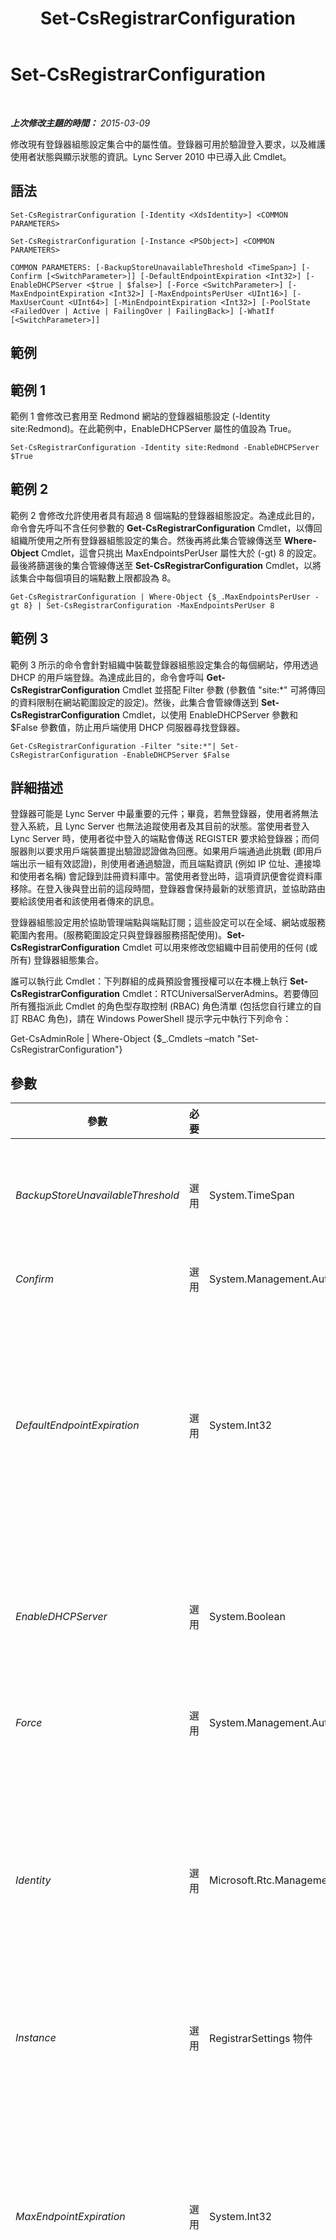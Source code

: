 ﻿---
title: Set-CsRegistrarConfiguration
TOCTitle: Set-CsRegistrarConfiguration
ms:assetid: 9616b967-09dd-470d-8d0a-acce1ff4fbf9
ms:mtpsurl: https://technet.microsoft.com/zh-tw/library/Gg398764(v=OCS.15)
ms:contentKeyID: 49291736
ms.date: 08/10/2015
mtps_version: v=OCS.15
ms.translationtype: HT
---

# Set-CsRegistrarConfiguration

 

_**上次修改主題的時間：** 2015-03-09_

修改現有登錄器組態設定集合中的屬性值。登錄器可用於驗證登入要求，以及維護使用者狀態與顯示狀態的資訊。Lync Server 2010 中已導入此 Cmdlet。

## 語法

    Set-CsRegistrarConfiguration [-Identity <XdsIdentity>] <COMMON PARAMETERS>

    Set-CsRegistrarConfiguration [-Instance <PSObject>] <COMMON PARAMETERS>

    COMMON PARAMETERS: [-BackupStoreUnavailableThreshold <TimeSpan>] [-Confirm [<SwitchParameter>]] [-DefaultEndpointExpiration <Int32>] [-EnableDHCPServer <$true | $false>] [-Force <SwitchParameter>] [-MaxEndpointExpiration <Int32>] [-MaxEndpointsPerUser <UInt16>] [-MaxUserCount <UInt64>] [-MinEndpointExpiration <Int32>] [-PoolState <FailedOver | Active | FailingOver | FailingBack>] [-WhatIf [<SwitchParameter>]]

## 範例

## 範例 1

範例 1 會修改已套用至 Redmond 網站的登錄器組態設定 (-Identity site:Redmond)。在此範例中，EnableDHCPServer 屬性的值設為 True。

    Set-CsRegistrarConfiguration -Identity site:Redmond -EnableDHCPServer $True

## 範例 2

範例 2 會修改允許使用者具有超過 8 個端點的登錄器組態設定。為達成此目的，命令會先呼叫不含任何參數的 **Get-CsRegistrarConfiguration** Cmdlet，以傳回組織所使用之所有登錄器組態設定的集合。然後再將此集合管線傳送至 **Where-Object** Cmdlet，這會只挑出 MaxEndpointsPerUser 屬性大於 (-gt) 8 的設定。最後將篩選後的集合管線傳送至 **Set-CsRegistrarConfiguration** Cmdlet，以將該集合中每個項目的端點數上限都設為 8。

    Get-CsRegistrarConfiguration | Where-Object {$_.MaxEndpointsPerUser -gt 8} | Set-CsRegistrarConfiguration -MaxEndpointsPerUser 8

## 範例 3

範例 3 所示的命令會針對組織中裝載登錄器組態設定集合的每個網站，停用透過 DHCP 的用戶端登錄。為達成此目的，命令會呼叫 **Get-CsRegistrarConfiguration** Cmdlet 並搭配 Filter 參數 (參數值 "site:\*" 可將傳回的資料限制在網站範圍設定的設定)。然後，此集合會管線傳送到 **Set-CsRegistrarConfiguration** Cmdlet，以使用 EnableDHCPServer 參數和 $False 參數值，防止用戶端使用 DHCP 伺服器尋找登錄器。

    Get-CsRegistrarConfiguration -Filter "site:*"| Set-CsRegistrarConfiguration -EnableDHCPServer $False

## 詳細描述

登錄器可能是 Lync Server 中最重要的元件；畢竟，若無登錄器，使用者將無法登入系統，且 Lync Server 也無法追蹤使用者及其目前的狀態。當使用者登入 Lync Server 時，使用者從中登入的端點會傳送 REGISTER 要求給登錄器；而伺服器則以要求用戶端裝置提出驗證認證做為回應。如果用戶端通過此挑戰 (即用戶端出示一組有效認證)，則使用者通過驗證，而且端點資訊 (例如 IP 位址、連接埠和使用者名稱) 會記錄到註冊資料庫中。當使用者登出時，這項資訊便會從資料庫移除。在登入後與登出前的這段時間，登錄器會保持最新的狀態資訊，並協助路由要給該使用者和該使用者傳來的訊息。

登錄器組態設定用於協助管理端點與端點訂閱；這些設定可以在全域、網站或服務範圍內套用。(服務範圍設定只與登錄器服務搭配使用)。**Set-CsRegistrarConfiguration** Cmdlet 可以用來修改您組織中目前使用的任何 (或所有) 登錄器組態集合。

誰可以執行此 Cmdlet：下列群組的成員預設會獲授權可以在本機上執行 **Set-CsRegistrarConfiguration** Cmdlet：RTCUniversalServerAdmins。若要傳回所有獲指派此 Cmdlet 的角色型存取控制 (RBAC) 角色清單 (包括您自行建立的自訂 RBAC 角色)，請在 Windows PowerShell 提示字元中執行下列命令：

Get-CsAdminRole | Where-Object {$\_.Cmdlets –match "Set-CsRegistrarConfiguration"}

## 參數


<table>
<colgroup>
<col style="width: 25%" />
<col style="width: 25%" />
<col style="width: 25%" />
<col style="width: 25%" />
</colgroup>
<thead>
<tr class="header">
<th>參數</th>
<th>必要</th>
<th>類型</th>
<th>說明</th>
</tr>
</thead>
<tbody>
<tr class="odd">
<td><p><em>BackupStoreUnavailableThreshold</em></p></td>
<td><p>選用</p></td>
<td><p>System.TimeSpan</p></td>
<td><p>指定系統確認備份存放區無法使用之前所需等待的時間。在此情況下，會將使用者置於生存能力模式。預設值為 30 分鐘 (00:30:00)。</p></td>
</tr>
<tr class="even">
<td><p><em>Confirm</em></p></td>
<td><p>選用</p></td>
<td><p>System.Management.Automation.SwitchParameter</p></td>
<td><p>在執行命令前先提示確認。</p></td>
</tr>
<tr class="odd">
<td><p><em>DefaultEndpointExpiration</em></p></td>
<td><p>選用</p></td>
<td><p>System.Int32</p></td>
<td><p>端點登入時，會看到要求到期逾時的選項；這個選項能指定端點在必須聯絡伺服器並要求延長之前，仍可在系統上保留登入狀態的時間間隔。DefaultEndpointExpiration 屬性代表當用戶端不要求特定逾時值時的到期逾時間隔。</p>
<p>DefaultEndpointExpiration 必須介於 300 (5 分鐘) 與 900 (15 分鐘) 之間。預設值為 600 (10 分鐘)。</p></td>
</tr>
<tr class="even">
<td><p><em>EnableDHCPServer</em></p></td>
<td><p>選用</p></td>
<td><p>System.Boolean</p></td>
<td><p>表示端點是否可以使用 DHCP 伺服器來尋找登錄器。若為 True，用戶端將在第一次啟動時傳送 DHCP 通知訊息，而 DHCP 伺服器會傳送可用來登入使用者之登錄器的完整網域名稱 (FQDN) 來回應</p></td>
</tr>
<tr class="odd">
<td><p><em>Force</em></p></td>
<td><p>選用</p></td>
<td><p>System.Management.Automation.SwitchParameter</p></td>
<td><p>隱藏顯示當執行命令時可能發生的任何非嚴重錯誤訊息。</p></td>
</tr>
<tr class="even">
<td><p><em>Identity</em></p></td>
<td><p>選用</p></td>
<td><p>Microsoft.Rtc.Management.Xds.XdsIdentity</p></td>
<td><p>要修改之登錄器組態設定的唯一識別碼。若要修改全域設定，請使用下列語法：-Identity global。若要修改在網站範圍設定的設定值，請使用下列語法：-Identity site:Redmond。若要修改服務層級的設定，請使用下列語法：-Identity service:Registrar:atl-cs-001.litwareinc.com。請注意，登錄器設定只能套用至登錄器服務。如果嘗試將這些設定套用至任何其他服務，將發生錯誤訊息。</p></td>
</tr>
<tr class="odd">
<td><p><em>Instance</em></p></td>
<td><p>選用</p></td>
<td><p>RegistrarSettings 物件</p></td>
<td><p>允許您將物件參考傳遞給 Cmdlet，而非設定個別的參數值。</p></td>
</tr>
<tr class="even">
<td><p><em>MaxEndpointExpiration</em></p></td>
<td><p>選用</p></td>
<td><p>System.Int32</p></td>
<td><p>端點登入時，會看到要求到期逾時的選項；這個選項能指定端點在必須聯絡伺服器並要求延長之前，仍可在系統上保留登入狀態的時間間隔。MaxEndpointExpiration 屬性代表可以授與用戶端的時間長度上限。例如，如果時間上限設為 600 秒，而用戶端要求 800 秒的逾時間隔，則用戶端將獲得最高允許的到期時間：600 秒。</p>
<p>MaxEndpointExpiration 必須介於 300 (5 分鐘) 與 900 (15 分鐘) 之間。預設值為 900。</p></td>
</tr>
<tr class="odd">
<td><p><em>MaxEndpointsPerUser</em></p></td>
<td><p>選用</p></td>
<td><p>System.UInt16</p></td>
<td><p>表示使用者可以同時用來連接至系統的端點數上限。例如，同時使用電腦和行動電話登入 Lync Server 的使用者算使用兩個端點。MaxEndPointsPerUser 必須設為介於 1 與 64 (含) 之間的值。預設值為 8。</p>
<p>雖然一個使用者可允許最多 64 個端點，但仍建議端點數目上限不要超過 8。在極少數的情況下，Microsoft 支援部門的人員會建議 9 或以上的值，以用於回溯相容性。對於新的部署，端點數目上限應不超過 8。</p>
<p>請注意，端點數目上限的用意是讓個別使用者有多個顯示端點。確切來說，此設定是專為個別使用者所設計，而非群組使用者 (例如整個部門)。</p></td>
</tr>
<tr class="even">
<td><p><em>MaxUserCount</em></p></td>
<td><p>選用</p></td>
<td><p>System.UInt64</p></td>
<td><p>指定可以同時登入登錄器的使用者人數上限。MaxUserCount 可以設為 2000 到 100000 (含) 之間的任意整數值。預設值為 12000。</p></td>
</tr>
<tr class="odd">
<td><p><em>MinEndpointExpiration</em></p></td>
<td><p>選用</p></td>
<td><p>System.Int32</p></td>
<td><p>端點登入時，會看到要求到期逾時的選項；這個選項能指定端點在必須聯絡伺服器並要求延長之前，仍可在系統上保留登入狀態的時間間隔。MinEndpointExpiration 屬性代表可以授與用戶端的時間長度下限。例如，如果時間下限設為 600 秒，而用戶端要求 200 秒的逾時間隔，則用戶端將獲得最低允許的到期時間：600 秒。</p>
<p>MinEndpointExpiration 必須介於 300 (5 分鐘) 與 900 (15 分鐘) 之間。預設值為 300。</p></td>
</tr>
<tr class="even">
<td><p><em>PoolState</em></p></td>
<td><p>選用</p></td>
<td><p>Microsoft.Rtc.Management.WritableConfig.Settings.Registrar.PoolState</p></td>
<td><p>登錄器集區的目前狀態。允許的值為：</p>
<p>* Active</p>
<p>* FailedOver</p>
<p>* FailingOver</p>
<p>* FailedBack</p>
<p>預設值為 Active。</p></td>
</tr>
<tr class="odd">
<td><p><em>WhatIf</em></p></td>
<td><p>選用</p></td>
<td><p>System.Management.Automation.SwitchParameter</p></td>
<td><p>說明執行命令時若不實際執行命令的後果。</p></td>
</tr>
</tbody>
</table>


## 輸入類型

Microsoft.Rtc.Management.WritableConfig.Settings.Registrar.RegistrarSettings 物件。**Set-CsRegistrarConfiguration** Cmdlet 接受管線傳送的登錄器設定物件執行個體。

## 傳回類型

**Set-CsRegistrarConfiguration** Cmdlet 不會傳回值或物件，而會設定 Microsoft.Rtc.Management.WritableConfig.Settings.Registrar.RegistrarSettings 物件的執行個體。

## 請參閱

#### 其他資源

[Get-CsRegistrarConfiguration](get-csregistrarconfiguration.md)  
[New-CsRegistrarConfiguration](new-csregistrarconfiguration.md)  
[Remove-CsRegistrarConfiguration](remove-csregistrarconfiguration.md)

